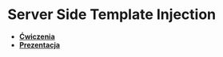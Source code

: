 # Server Side Template Injection

- **[Ćwiczenia](./exercises/)**
- **[Prezentacja](./presentation/)**
